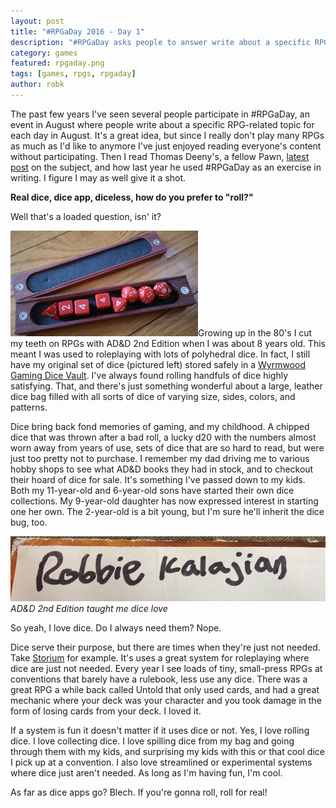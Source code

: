 ```yaml
---
layout: post
title: "#RPGaDay 2016 - Day 1"
description: "#RPGaDay asks people to answer write about a specific RPG-related topic for every day in August. Here's my Day 1."
category: games
featured: rpgaday.png
tags: [games, rpgs, rpgaday]
author: robk
---
```


The past few years I've seen several people participate in #RPGaDay, an event in August where people write about a specific RPG-related topic for each day in August. It's a great idea, but since I really don't play many RPGs as much as I'd like to anymore I've just enjoyed reading everyone's content without participating. Then I read Thomas Deeny's, a fellow Pawn, [latest post](http://denaghdesign.com) on the subject, and how last year he used #RPGaDay as an exercise in writing. I figure I may as well give it a shot.

**Real dice, dice app, diceless, how do you prefer to "roll?"**

Well that's a loaded question, isn' it?

<img src="/images/rpgaday/poly.jpg" width="300" alt="dice" class="float-left"/>Growing up in the 80's I cut my teeth on RPGs with AD&D 2nd Edition when I was about 8 years old. This meant I was used to roleplaying with lots of polyhedral dice. In fact, I still have my original set of dice (pictured left) stored safely in a [Wyrmwood Gaming Dice Vault](https://wyrmwoodgaming.com/product-category/products/dice-vaults/). I've always found rolling handfuls of dice highly satisfying. That, and there's just something wonderful about a large, leather dice bag filled with all sorts of dice of varying size, sides, colors, and patterns.

Dice bring back fond memories of gaming, and my childhood. A chipped dice that was thrown after a bad roll, a lucky d20 with the numbers almost worn away from years of use, sets of dice that are so hard to read, but were just too pretty not to purchase. I remember my dad driving me to various hobby shops to see what AD&D books they had in stock, and to checkout their hoard of dice for sale. It's something I've passed down to my kids. Both my 11-year-old and 6-year-old sons have started their own dice collections. My 9-year-old daughter has now expressed interest in starting one her own. The 2-year-old is a bit young, but I'm sure he'll inherit the dice bug, too.

![AD&D 2nd](/images/rpgaday/robbie.jpg)
*AD&D 2nd Edition taught me dice love*

So yeah, I love dice. Do I always need them? Nope.

Dice serve their purpose, but there are times when they're just not needed. Take [Storium](https://storium.com) for example. It's uses a great system for roleplaying where dice are just not needed. Every year I see loads of tiny, small-press RPGs at conventions that barely have a rulebook, less use any dice. There was a great RPG a while back called Untold that only used cards, and had a great mechanic where your deck was your character and you took damage in the form of losing cards from your deck. I loved it.

If a system is fun it doesn't matter if it uses dice or not. Yes, I love rolling dice. I love collecting dice. I love spilling dice from my bag and going through them with my kids, and surprising my kids with this or that cool dice I pick up at a convention. I also love streamlined or experimental systems where dice just aren't needed. As long as I'm having fun, I'm cool.

As far as dice apps go? Blech. If you're gonna roll, roll for real!

